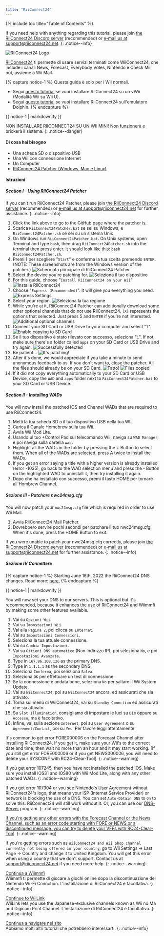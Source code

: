 ```yaml
---
title: "RiiConnect24"
---
```


{% include toc title="Table of Contents" %}

If you need help with anything regarding this tutorial, please join [the RiiConnect24 Discord server](https://discord.gg/rc24) (recommended) or [e-mail us at support@riiconnect24.net](mailto:support@riiconnect24.net).
{: .notice--info}

![RiiConnect24 Logo](/images/WiiRC24Logo.jpg)

[RiiConnect24](https://rc24.xyz/) ti permette di usare servizi terminati come WiiConnect24, che include i canali News, Forecast, Everybody Votes, Nintendo e Check Mii out, assieme a Wii Mail.

{% capture notice-1 %}
Questa guida è solo per i Wii normali.

- Segui [questo tutorial](riiconnect24-vwii) se vuoi installare RiiConnect24 su un vWii (Modalità Wii su Wii U).
- Segui [questo tutorial](riiconnect24-dolphin) se vuoi installare RiiConnect24 sull'emulatore Dolphin.
{% endcapture %}

<div class="notice--warning">{{ notice-1 | markdownify }}</div>

NON INSTALLARE RIICONNECT24 SU UN WII MINI! Non funzionerà e brickerà il sistema.
{: .notice--danger}

#### Di cosa hai bisogno

* Una scheda SD o dispositivo USB
* Una Wii con connessione Internet
* Un Computer
* [RiiConnect24 Patcher (Windows, Mac e Linux)](https://github.com/RiiConnect24/RiiConnect24-Patcher/releases)

#### Istruzioni

##### Section I - Using RiiConnect24 Patcher

If you can't run RiiConnect24 Patcher, please join [the RiiConnect24 Discord server](https://discord.gg/rc24) (recommended) or [e-mail us at support@riiconnect24.net](mailto:support@riiconnect24.net) for further assistance.
{: .notice--info}

1. Click the link above to go to the GitHub page where the patcher is.
2. Scarica `RiiConnect24Patcher.bat` se sei su Windows, e `RiiConnect24Patcher.sh` se sei su un sistema Unix
3. On Windows run `RiiConnect24Patcher.bat`. On Unix systems, open Terminal and type `bash`, then drag `RiiConnect24Patcher.sh` into the terminal then press enter. It should look like this: `bash RiiConnect24Patcher.sh`.
4. Premi 1 per scegliere "`Start`" e conferma la tua scelta premendo `ENTER`. (NOTE: These screenshots are from the Windows version of the patcher.) ![Schermata principale di RiiConnect24 Patcher](/images/RC24_Patcher/1.JPG)
5. Select the device you're patching for. ![Seleziona il tuo dispositivo](/images/RC24_Patcher/2.JPG)
6. For this guide, choose "`Install RiiConnect24 on your Wii`" ![Installa RiiConnect24](/images/RC24_Patcher/3.JPG)
7. Choose "`Express (Recommended)`". It will give you everything you need. ![Express Settings](/images/RC24_Patcher/4.JPG)
8. Select your region. ![Seleziona la tua regione](/images/RC24_Patcher/5.JPG)
9. While you're at it, RiiConnect24 Patcher can additionally download some other optional channels that do not use RiiConnect24. `[X]` represents the options that selected. Just press 5 and `ENTER` if you're not interested. ![Additional optional channels](/images/RC24_Patcher/6.JPG)
10. Connect your SD Card or USB Drive to your computer and select "`1`". ![Enable copying to SD Card](/images/RC24_Patcher/7.JPG)
11. Se il tuo dispositivo è stato rilevato con successo, seleziona "`1`". If not, make sure there's a folder called `apps` on your SD Card or USB Drive and try again. ![Successfully detected](/images/RC24_Patcher/8.JPG)
12. Be patient... ![It's patching!](/images/RC24_Patcher/9.JPG)
13. After it's done, we would appreciate if you take a minute to send anonymous feedback to us.  If you don't want to, close the patcher. All the files should already be on your SD Card. ![Fatto!](/images/RC24_Patcher/10.JPG) ![Files copied](/images/RC24_Patcher/11.PNG)
14. If it did not copy everything automatically to your SD Card or USB Device, copy the `WAD` and `apps` folder next to `RiiConnect24Patcher.bat` to your SD Card or USB Device.

##### Section II - Installing WADs

You will now install the patched IOS and Channel WADs that are required to use RiiConnect24.

1. Metti la tua scheda SD o il tuo dispositivo USB nella tua WIi.
2. Carica il Canale Homebrew sulla tua Wii.
3. Avvia Wii Mod Lite.
4. Usando ul tuo +Control Pad sul telecomando Wii, naviga su `WAD Manager`, e poi naviga sulla cartella `wad`.
5. Highlight all the WADs in the folder by pressing the + Button to select them. When all of the WADs are selected, press A twice to install the WADs.
6. If you get an error saying a title with a higher version is already installed (error -1035), go back to the WAD selection menu and press the - Button on the highlighted WAD to uninstall it, then try installing it again.
7. Dopo che ha installato con successo, premi il tasto HOME per tornare all'Hombrew Channel.

##### Sezione III - Patchare nwc24msg.cfg

You will now patch your `nwc24msg.cfg` file which is required in order to use Wii Mail.

1. Avvia RiiConnect24 Mail Patcher.
2. Dovrebbero servire pochi secondi per patchare il tuo nwc24msg.cfg. When it's done, press the HOME Button to exit.

If you were unable to patch your nwc24msg.cfg correctly, please join [the RiiConnect24 Discord server](https://discord.gg/rc24) (recommended) or [e-mail us at support@riiconnect24.net](mailto:support@riiconnect24.net) for further assistance.
{: .notice--info}

##### Sezione IV Connettere

{% capture notice-1 %}
Starting June 16th, 2022 the RiiConnect24 DNS changes. Read more: [here.](riiconnect24-dns-update)
{% endcapture %}

<div class="notice--warning">{{ notice-1 | markdownify }}</div>

You will now set your DNS to our servers. This is optional but it's recommended, because it enhances the use of RiiConnect24 and Wiimmfi by making some other features available.

1. Vai su `Opzioni Wii`.
2. Vai su `Impostazioni Wii`.
3. Vai alla `Pagina 2`, poi clicca su `Internet`.
4. Vai su `Impostazioni Connessioni`.
5. Seleziona la tua attuale connessione.
6. Vai su `Cambia Impostazioni`.
7. Vai su `Ottieni DNS automatico` (Non Indirizzo IP), poi seleziona `No`, e poi `Impostazioni Avanzate`.
8. Type in `167.86.108.126` as the primary DNS.
9. Type in `1.1.1.1` as the secondary DNS.
10. Seleziona `Conferma`, poi seleziona `Salva`.
11. Seleziona `OK` per effettuare un test di connessione.
12. Se la connessione è andata bene, seleziona `No` per saltare il Wii System Update.
13. Vai su `WiiConnect24`, poi su `WiiConnect24` ancora, ed assicurati che sia attivato.
14. Torna sul menù di WiiConnect24, vai su `Standby Connction` ed assicurati che sia attivato.
15. Su `Slot Illumination`, consigliamo di impostare le luci su `Dim` oppure su `Accesso`, ma è facoltativo.
16. Infine, vai sulla sezione `Internet`, poi su `User Agreement` o su `Agreement/Contact`, poi su `Yes`. Per favore leggi attentamente.

It's common to get error FORE000006 on the Forecast Channel after installing RiiConnect24. If you get it, make sure your Wii's to the correct date and time, then wait no more than an hour and it may start working. [If you still get error FORE000006 or if you get NEWS000006, you will need to delete your SYSCONF with RC24-Clear-Tool].
{: .notice--warning}

If you get error 107245, then you have not installed the patched IOS. Make sure you install IOS31 and IOS80 with Wii Mod Lite, along with any other patched WADs.
{: .notice--warning}

If you get error 107304 or you see Nintendo's User Agreement without RiiConnect24's logo, that means your ISP (Internet Service Provider) or network is blocking the use of a DNS. You can set `Auto-Obtain DNS` to `On` to solve this. RiiConnect24 will still work without it. Or, you can use our [DNS-Server](https://github.com/RiiConnect24/DNS-Server/releases/latest) program.
{: .notice--warning}

[If you're getting any other errors with the Forecast Channel or the News Channel, such as an error code starting with FORE or NEWS or a discontinued message, you can try to delete your VFFs with RC24-Clear-Tool](deleting-vffs).
{: .notice--warning}

If you're getting errors such as `WiiConnect24 and Wii Shop Channel currently not being offered in your country`, go to Wii Settings -> Last Page -> Country and change it to United Kingdom. You will get this error when using a country that we don't support. Contact us at [support@riiconnect24.net](mailto:support@riiconnect24.net) if you need more help.
{: .notice--warning}

[Continua a Wiimmfi](wiimmfi)<br> Wiimmfi ti permette di giocare a giochi online dopo la discontinuazione del Nintendo Wi-Fi Connction. L'installazione di RiiConnect24 è facoltativa.
{: .notice--info}

[Continue to WiiLink](wiilink)<br> WiiLink lets you use the Japanese-exclusive channels known as Wii no Ma and Digicam Print Channel. L'installazione di RiiConnect24 è facoltativa.
{: .notice--info}

[Continua a navigare nel sito](site-navigation)<br> Abbiamo molti altri tutorial che potrebbero interessarti.
{: .notice--info}
